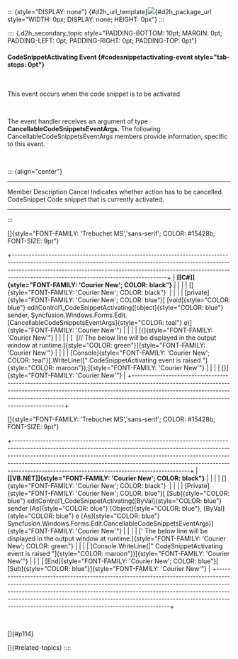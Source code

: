 ::: {style="DISPLAY: none"}
[](ms-xhelp:///?Id=d2h_url_template){#d2h_url_template}![](!package_url!){#d2h_package_url style="WIDTH: 0px; DISPLAY: none; HEIGHT: 0px"}
:::

:::: {.d2h_secondary_topic style="PADDING-BOTTOM: 10pt; MARGIN: 0pt; PADDING-LEFT: 0pt; PADDING-RIGHT: 0pt; PADDING-TOP: 0pt"}
#### CodeSnippetActivating Event {#codesnippetactivating-event style="tab-stops: 0pt"}

 

This event occurs when the code snippet is to be activated.

 

The event handler receives an argument of type **CancellableCodeSnippetsEventArgs**. The following CancellableCodeSnippetsEventArgs members provide information, specific to this event.

 

::: {align="center"}
  ------------- -----------------------------------------------
  Member        Description
  Cancel        Indicates whether action has to be cancelled.
  CodeSnippet   Code snippet that is currently activated.
  ------------- -----------------------------------------------
:::

[]{style="FONT-FAMILY: 'Trebuchet MS','sans-serif'; COLOR: #15428b; FONT-SIZE: 9pt"} 

+------------------------------------------------------------------------------------------------------------------------------------------------------------------------------------------------------------------------------------------------------------------------------------------------+
| **[\[C#\]]{style="FONT-FAMILY: 'Courier New'; COLOR: black"}**                                                                                                                                                                                                                                 |
|                                                                                                                                                                                                                                                                                                |
| []{style="FONT-FAMILY: 'Courier New'; COLOR: black"}                                                                                                                                                                                                                                           |
|                                                                                                                                                                                                                                                                                                |
| [private]{style="FONT-FAMILY: 'Courier New'; COLOR: blue"}[ [void]{style="COLOR: blue"} editControl1_CodeSnippetActivating([object]{style="COLOR: blue"} sender, Syncfusion.Windows.Forms.Edit.[CancellableCodeSnippetsEventArgs]{style="COLOR: teal"} e)]{style="FONT-FAMILY: 'Courier New'"} |
|                                                                                                                                                                                                                                                                                                |
| [{]{style="FONT-FAMILY: 'Courier New'"}                                                                                                                                                                                                                                                        |
|                                                                                                                                                                                                                                                                                                |
| [  [// The below line will be displayed in the output window at runtime.]{style="COLOR: green"}]{style="FONT-FAMILY: 'Courier New'"}                                                                                                                                                           |
|                                                                                                                                                                                                                                                                                                |
| [Console]{style="FONT-FAMILY: 'Courier New'; COLOR: teal"}[.WriteLine([\" CodeSnippetActivating event is raised \"]{style="COLOR: maroon"});]{style="FONT-FAMILY: 'Courier New'"}                                                                                                              |
|                                                                                                                                                                                                                                                                                                |
| [}]{style="FONT-FAMILY: 'Courier New'"}                                                                                                                                                                                                                                                        |
+------------------------------------------------------------------------------------------------------------------------------------------------------------------------------------------------------------------------------------------------------------------------------------------------+

[]{style="FONT-FAMILY: 'Trebuchet MS','sans-serif'; COLOR: #15428b; FONT-SIZE: 9pt"} 

+--------------------------------------------------------------------------------------------------------------------------------------------------------------------------------------------------------------------------------------------------------------------------------------------------------------------------------------------------------------------------------------+
| **[\[VB.NET\]]{style="FONT-FAMILY: 'Courier New'; COLOR: black"}**                                                                                                                                                                                                                                                                                                                   |
|                                                                                                                                                                                                                                                                                                                                                                                      |
| []{style="FONT-FAMILY: 'Courier New'; COLOR: black"}                                                                                                                                                                                                                                                                                                                                 |
|                                                                                                                                                                                                                                                                                                                                                                                      |
| [Private]{style="FONT-FAMILY: 'Courier New'; COLOR: blue"}[ [Sub]{style="COLOR: blue"} editControl1_CodeSnippetActivating([ByVal]{style="COLOR: blue"} sender [As]{style="COLOR: blue"} [Object]{style="COLOR: blue"}, [ByVal]{style="COLOR: blue"} e [As]{style="COLOR: blue"} Syncfusion.Windows.Forms.Edit.CancellableCodeSnippetsEventArgs)]{style="FONT-FAMILY: 'Courier New'"} |
|                                                                                                                                                                                                                                                                                                                                                                                      |
| [\' The below line will be displayed in the output window at runtime.]{style="FONT-FAMILY: 'Courier New'; COLOR: green"}                                                                                                                                                                                                                                                             |
|                                                                                                                                                                                                                                                                                                                                                                                      |
| [Console.WriteLine([\" CodeSnippetActivating event is raised \"]{style="COLOR: maroon"})]{style="FONT-FAMILY: 'Courier New'"}                                                                                                                                                                                                                                                        |
|                                                                                                                                                                                                                                                                                                                                                                                      |
| [End]{style="FONT-FAMILY: 'Courier New'; COLOR: blue"}[ [Sub]{style="COLOR: blue"}]{style="FONT-FAMILY: 'Courier New'"}                                                                                                                                                                                                                                                              |
+--------------------------------------------------------------------------------------------------------------------------------------------------------------------------------------------------------------------------------------------------------------------------------------------------------------------------------------------------------------------------------------+

 

[]{#p114} 

[]{#related-topics}
::::
